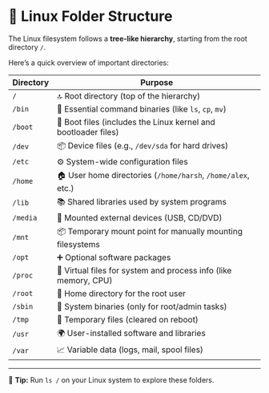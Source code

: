# 📁 Linux Folder Structure

The Linux filesystem follows a **tree-like hierarchy**, starting from the root directory `/`.

Here’s a quick overview of important directories:

| Directory | Purpose |
|----------|---------|
| `/` | 🔝 Root directory (top of the hierarchy) |
| `/bin` | 🧰 Essential command binaries (like `ls`, `cp`, `mv`) |
| `/boot` | 🥾 Boot files (includes the Linux kernel and bootloader files) |
| `/dev` | 📦 Device files (e.g., `/dev/sda` for hard drives) |
| `/etc` | ⚙️ System-wide configuration files |
| `/home` | 🏠 User home directories (`/home/harsh`, `/home/alex`, etc.) |
| `/lib` | 📚 Shared libraries used by system programs |
| `/media` | 💽 Mounted external devices (USB, CD/DVD) |
| `/mnt` | 📦 Temporary mount point for manually mounting filesystems |
| `/opt` | ➕ Optional software packages |
| `/proc` | 📄 Virtual files for system and process info (like memory, CPU) |
| `/root` | 👑 Home directory for the root user |
| `/sbin` | 🔧 System binaries (only for root/admin tasks) |
| `/tmp` | 🧹 Temporary files (cleared on reboot) |
| `/usr` | 🌍 User-installed software and libraries |
| `/var` | 📈 Variable data (logs, mail, spool files) |

---

🧠 **Tip:** Run `ls /` on your Linux system to explore these folders.

